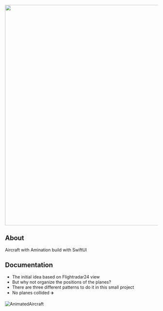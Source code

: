 <p align="center">
      <img src="https://i.ibb.co/R6KJKhf/Animated-Aircraft-Logo.png" width="726">
</p>

## About

Aircraft with Amination build with SwiftUI

## Documentation

- The initial idea based on Flightradar24 view
- But why not organize the positions of the planes?
- There are three different patterns to do it in this small project
- No planes collided ✈️

![AnimatedAircraft](https://github.com/EKukarskiy/AnimatedAircraft/assets/145828981/05bcb0ce-9874-40a1-b52f-b21eac606e4b)

